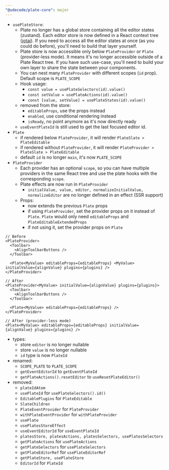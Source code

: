 ```yaml
---
"@udecode/plate-core": major
---
```


- `usePlateStore`:
  - Plate no longer has a global store containing all the editor states (zustand). Each editor store is now defined in a React context tree ([jotai](https://github.com/pmndrs/jotai)). If you need to access all the editor states at once (as you could do before), you'll need to build that layer yourself.
  - Plate store is now accessible only below `PlateProvider` or `Plate` (provider-less mode). It means it's no longer accessible outside of a Plate React tree. If you have such use-case, you'll need to build your own layer to share the state between your components. 
  - You can nest many `PlateProvider` with different scopes (`id` prop). Default scope is `PLATE_SCOPE`
  - Hook usage: 
    - `const value = usePlateSelectors(id).value()`
    - `const setValue = usePlateActions(id).value()`
    - `const [value, setValue] = usePlateStates(id).value()`
  - removed from the store:
    - `editableProps`, use the props instead 
    - `enabled`, use conditional rendering instead
    - `isReady`, no point anymore as it's now directly ready
  - `useEventPlateId` is still used to get the last focused editor id.
- `Plate`
  - if rendered below `PlateProvider`, it will render `PlateSlate > PlateEditable`
  - if rendered without `PlateProvider`, it will render `PlateProvider > PlateSlate > PlateEditable`
  - default `id` is no longer `main`, it's now `PLATE_SCOPE`
- `PlateProvider`
  - Each provider has an optional `scope`, so you can have multiple providers in the same React tree and use the plate hooks with the corresponding `scope`.
  - Plate effects are now run in `PlateProvider`
    - `initialValue, value, editor, normalizeInitialValue, normalizeEditor` are no longer defined in an effect (SSR support)
  - Props:
    - now extends the previous `Plate` props
    - if using `PlateProvider`, set the provider props on it instead of `Plate`. `Plate` would only need `editableProps` and `PlateEditableExtendedProps`
    - if not using it, set the provider props on `Plate`
```tsx
// Before
<PlateProvider>
  <Toolbar>
    <AlignToolbarButtons />
  </Toolbar>

  <Plate<MyValue> editableProps={editableProps} <MyValue> initialValue={alignValue} plugins={plugins} />
</PlateProvider>

// After
<PlateProvider<MyValue> initialValue={alignValue} plugins={plugins}>
  <Toolbar>
    <AlignToolbarButtons />
  </Toolbar>

  <Plate<MyValue> editableProps={editableProps} />
</PlateProvider>

// After (provider-less mode)
<Plate<MyValue> editableProps={editableProps} initialValue={alignValue} plugins={plugins} />
```
- types:
  - store `editor` is no longer nullable
  - store `value` is no longer nullable
  - `id` type is now `PlateId`
- renamed:
  - `SCOPE_PLATE` to `PLATE_SCOPE`
  - `getEventEditorId` to `getEventPlateId`
  - `getPlateActions().resetEditor` to `useResetPlateEditor()`
- removed:
  - `plateIdAtom`
  - `usePlateId` for `usePlateSelectors().id()`
  - `EditablePlugins` for `PlateEditable`
  - `SlateChildren`
  - `PlateEventProvider` for `PlateProvider`
  - `withPlateEventProvider` for `withPlateProvider`
  - `usePlate`
  - `usePlatesStoreEffect`
  - `useEventEditorId` for `useEventPlateId`
  - `platesStore, platesActions, platesSelectors, usePlatesSelectors`
  - `getPlateActions` for `usePlateActions`
  - `getPlateSelectors` for `usePlateSelectors`
  - `getPlateEditorRef` for `usePlateEditorRef`
  - `getPlateStore, usePlateStore`
  - `EditorId` for `PlateId`

